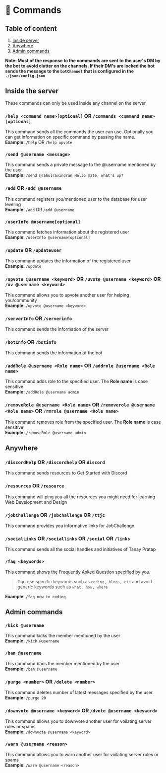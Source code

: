 # 📝 Commands

## Table of content

1. [Inside server](https://github.com/rahul1116/CodeMod/blob/master/docs/commands.md#inside-server)
1. [Anywhere](https://github.com/rahul1116/CodeMod/blob/master/docs/commands.md#anywhere)
1. [Admin commands](https://github.com/rahul1116/CodeMod/blob/master/docs/commands.md#admin-commands)

**Note: Most of the response to the commands are sent to the user's DM by the bot to avoid clutter on the channels. If their DM's are locked the bot sends the message to the `botChannel` that is configured in the `./json/config.json`**

## Inside the server

These commands can only be used inside any channel on the server

### `/help <command name>[optional]` OR `/commands <command name>[optional]`

This command sends all the commands the user can use. Optionally you can get information on specific command by passing the name.  
**Example:** `/help` OR `/help upvote`

### `/send @username <message>`

This command sends a private message to the @username mentioned by the user  
**Example**: `/send @rahulravindran Hello mate, what's up?`

### `/add` OR `/add @username`

This command registers you/mentioned user to the database for user leveling  
**Example**: `/add` OR `/add @username`

### `/userInfo @username[optional]`

This command fetches information about the registered user  
**Example**: `/userInfo @username[optional]`

### `/update` OR `/updateuser`

This command updates the information of the registered user  
**Example**: `/update`

### `/upvote @username <keyword>` OR `/uvote @username <keyword>` OR `/uv @username <keyword>`

This command allows you to upvote another user for helping you/community  
**Example**: `/upvote @username <keyword>`

### `/serverInfo` OR `/serverinfo`

This command sends the information of the server

### `/botInfo` OR `/botinfo`

This command sends the information of the bot

### `/addRole @username <Role name>` OR `/addrole @username <Role name>`

This command adds role to the specified user. The **Role name** is case sensitive  
**Example:** `/addRole @username admin`

### `/removeRole @username <Role name>` OR `/removerole @username <Role name>` OR `/rmrole @username <Role name>`

This command removes role from the specified user. The **Role name** is case sensitive  
**Example:** `/removeRole @username admin`

## Anywhere

### `/discordHelp` OR `/discordhelp` OR `discord`

This command sends resources to Get Started with Discord

### `/resources` OR `/resource`

This command will ping you all the resources you might need for learning Web Development and Design

### `/jobChallenge` OR `/jobchallenge` OR `/ttjc`

This command provides you informative links for JobChallenge

### `/socialLinks` OR `/sociallinks` OR `/social` OR `/links`

This command sends all the social handles and initiatives of Tanay Pratap

### `/faq <keywords>`

This command shows the Frequently Asked Question specified by you.

> **Tip:** use specific keywords such as `coding, blogs, etc` and avoid generic keywords such as `what, how, where`

**Example**: `/faq new to coding`

## Admin commands

### `/kick @username`

This command kicks the member mentioned by the user  
**Example:** `/kick @username`

### `/ban @username`

This command bans the member mentioned by the user  
**Example:** `/ban @username`

### `/purge <number>` OR `/delete <number>`

This command deletes number of latest messages specified by the user  
**Example:** `/purge 20`

### `/downvote @username <keyword>` OR `/dvote @username <keyword>`

This command allows you to downvote another user for voilating server rules or spams  
**Example**: `/downvote @username <keyword>`

### `/warn @username <reason>`

This command allows you to warn another user for voilating server rules or spams  
**Example**: `/warn @username <reason>`
